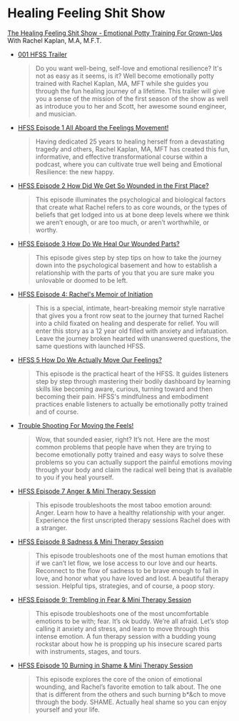 # Healing Feeling Shit Show

[The Healing Feeling Shit Show - Emotional Potty Training For Grown-Ups](http://healingfeelingshitshow.com/) With Rachel Kaplan, M.A, M.F.T. 

- [001 HFSS Trailer](https://podcasts.apple.com/us/podcast/001-hfss-trailer/id1451139254?i=1000428820832)
  > Do you want well-being, self-love and emotional resilience? It's not as easy as it seems, is it? Well become emotionally potty trained with Rachel Kaplan, MA, MFT while she guides you through the fun healing journey of a lifetime. This trailer will give you a sense of the mission of the first season of the show as well as introduce you to her and Scott, her awesome sound engineer, and musician. 
- [HFSS Episode 1 All Aboard the Feelings Movement!](https://podcasts.apple.com/us/podcast/hfss-episode-1-all-aboard-the-feelings-movement/id1451139254?i=1000429285578)
  > Having dedicated 25 years to healing herself from a devastating tragedy and others, Rachel Kaplan, MA, MFT has created this fun, informative, and effective transformational course within a podcast, where you can cultivate true well being and Emotional Resilience: the new happy. 
- [HFSS Episode 2 How Did We Get So Wounded in the First Place?](https://podcasts.apple.com/us/podcast/hfss-episode-2-how-did-we-get-so-wounded-in-the-first-place/id1451139254?i=1000429285579)
  > This episode illuminates the psychological and biological factors that create what Rachel refers to as core wounds, or the types of beliefs that get lodged into us at bone deep levels where we think we aren’t enough, or are too much, or aren’t worthwhile, or worthy. 
- [HFSS Episode 3 How Do We Heal Our Wounded Parts?](https://podcasts.apple.com/us/podcast/hfss-episode-3-how-do-we-heal-our-wounded-parts/id1451139254?i=1000429285577)
  > This episode gives step by step tips on how to take the journey down into the psychological basement and how to establish a relationship with the parts of you that you are sure make you unlovable or doomed to be left. 
- [HFSS Episode 4: Rachel's Memoir of Initiation](https://podcasts.apple.com/us/podcast/hfss-episode-4-rachels-memoir-of-initiation/id1451139254?i=1000430230058)
  > This is a special, intimate, heart-breaking memoir style narrative that gives you a front row seat to the journey that turned Rachel into a child fixated on healing and desperate for relief. You will enter this story as a 12 year old filled with anxiety and infatuation. Leave the journey broken hearted with unanswered questions, the same questions with launched HFSS. 
- [HFSS 5 How Do We Actually Move Our Feelings?](https://podcasts.apple.com/us/podcast/hfss-5-how-do-we-actually-move-our-feelings/id1451139254?i=1000430707928)
  > This episode is the practical heart of the HFSS. It guides listeners step by step through mastering their bodily dashboard by learning skills like becoming aware, curious, turning toward and then becoming their pain. HFSS's mindfulness and embodiment practices enable listeners to actually be emotionally potty trained and of course.
- [Trouble Shooting For Moving the Feels!](https://podcasts.apple.com/us/podcast/trouble-shooting-for-moving-the-feels/id1451139254?i=1000431192243)
  > Wow, that sounded easier, right? It’s not. Here are the most common problems that people have when they are trying to become emotionally potty trained and easy ways to solve these problems so you can actually support the painful emotions moving through your body and claim the radical well being that is available to you if you heal yourself.
- [HFSS Episode 7 Anger & Mini Therapy Session](https://podcasts.apple.com/us/podcast/hfss-episode-7-anger-mini-therapy-session/id1451139254?i=1000431661186)
  > This episode troubleshoots the most taboo emotion around: Anger. Learn how to have a healthy relationship with your anger. Experience the first unscripted therapy sessions Rachel does with a stranger. 
- [HFSS Episode 8 Sadness & Mini Therapy Session](https://podcasts.apple.com/us/podcast/hfss-episode-8-sadness-mini-therapy-session/id1451139254?i=1000432451005)
  > This episode troubleshoots one of the most human emotions that if we can’t let flow, we lose access to our love and our hearts. Reconnect to the flow of sadness to be brave enough to fall in love, and honor what you have loved and lost. A beautiful therapy session. Helpful tips, strategies, and of course, a poop story. 
- [HFSS Episode 9: Trembling in Fear & Mini Therapy Session](https://podcasts.apple.com/us/podcast/hfss-episode-9-trembling-in-fear-mini-therapy-session/id1451139254?i=1000433550726)
  > This episode troubleshoots one of the most uncomfortable emotions to be with; fear. It’s ok buddy. We’re all afraid. Let’s stop calling it anxiety and stress, and learn to move through this intense emotion. A fun therapy session with a budding young rockstar about how he is propping up his insecure scared parts with instruments, stages, and tours. 
- [HFSS Episode 10 Burning in Shame & Mini Therapy Session](https://podcasts.apple.com/us/podcast/hfss-episode-10-burning-in-shame-mini-therapy-session/id1451139254?i=1000434009466)
  > This episode explores the core of the onion of emotional wounding, and Rachel’s favorite emotion to talk about. The one that is different from the others and such burning b*&ch to move through the body. SHAME. Actually heal shame so you can enjoy yourself and your life. 